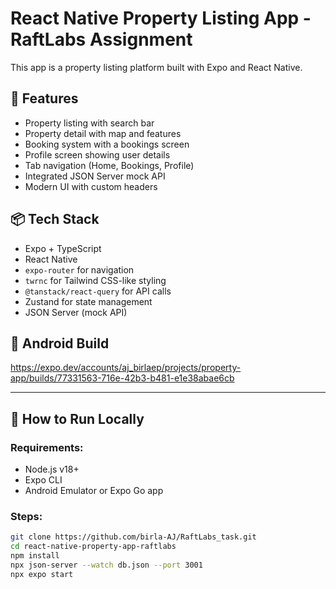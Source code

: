 # React Native Property Listing App - RaftLabs Assignment

This app is a property listing platform built with Expo and React Native.

## 🧪 Features

- Property listing with search bar
- Property detail with map and features
- Booking system with a bookings screen
- Profile screen showing user details
- Tab navigation (Home, Bookings, Profile)
- Integrated JSON Server mock API
- Modern UI with custom headers

## 📦 Tech Stack

- Expo + TypeScript
- React Native
- `expo-router` for navigation
- `twrnc` for Tailwind CSS-like styling
- `@tanstack/react-query` for API calls
- Zustand for state management
- JSON Server (mock API)

## 📱 Android Build

https://expo.dev/accounts/aj_birlaep/projects/property-app/builds/77331563-716e-42b3-b481-e1e38abae6cb

---

## 🧪 How to Run Locally

### Requirements:
- Node.js v18+
- Expo CLI
- Android Emulator or Expo Go app

### Steps:

```bash
git clone https://github.com/birla-AJ/RaftLabs_task.git
cd react-native-property-app-raftlabs
npm install
npx json-server --watch db.json --port 3001
npx expo start
